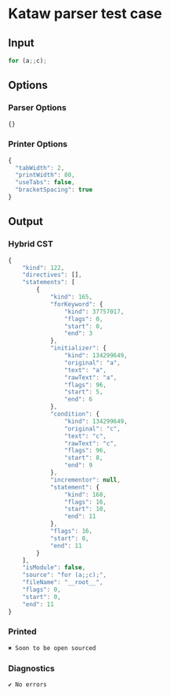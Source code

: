 # Kataw parser test case

## Input

`````js
for (a;;c);
`````

## Options

### Parser Options

`````js
{}
`````

### Printer Options

`````js
{
  "tabWidth": 2,
  "printWidth": 80,
  "useTabs": false,
  "bracketSpacing": true
}
`````

## Output

### Hybrid CST

```javascript
{
    "kind": 122,
    "directives": [],
    "statements": [
        {
            "kind": 165,
            "forKeyword": {
                "kind": 37757017,
                "flags": 0,
                "start": 0,
                "end": 3
            },
            "initializer": {
                "kind": 134299649,
                "original": "a",
                "text": "a",
                "rawText": "a",
                "flags": 96,
                "start": 5,
                "end": 6
            },
            "condition": {
                "kind": 134299649,
                "original": "c",
                "text": "c",
                "rawText": "c",
                "flags": 96,
                "start": 8,
                "end": 9
            },
            "incrementor": null,
            "statement": {
                "kind": 168,
                "flags": 16,
                "start": 10,
                "end": 11
            },
            "flags": 16,
            "start": 0,
            "end": 11
        }
    ],
    "isModule": false,
    "source": "for (a;;c);",
    "fileName": "__root__",
    "flags": 0,
    "start": 0,
    "end": 11
}
```

### Printed

```javascript
✖ Soon to be open sourced
```

### Diagnostics

```javascript
✔ No errors
```

